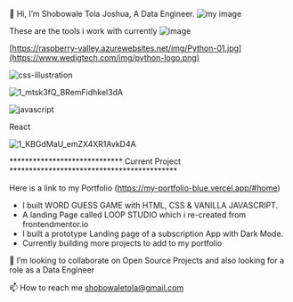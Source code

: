  👋 Hi, I’m Shobowale Tola Joshua,  A Data Engineer.
 ![my image](https://user-images.githubusercontent.com/54154401/124410806-1fbd9e80-dd43-11eb-84c3-9073aeeb6610.jpeg)


These are the tools i work with currently 
![image](https://github.com/CAMPSLOPY/CAMPSLOPY/assets/54154401/07743d58-4453-4f52-a812-b5fc003c3bf3)


[https://raspberry-valley.azurewebsites.net/img/Python-01.jpg](https://www.wedigtech.com/img/python-logo.png)
 
 ![css-illustration](https://user-images.githubusercontent.com/54154401/124412739-18988f80-dd47-11eb-8d37-c2aa7d678270.png)

![1_mtsk3fQ_BRemFidhkel3dA](https://user-images.githubusercontent.com/54154401/124412765-2817d880-dd47-11eb-835f-1de83b577ec3.png)


 ![javascript](https://user-images.githubusercontent.com/54154401/124411742-0a497400-dd45-11eb-954c-9237f71599f2.png)

 React

 ![1_KBGdMaU_emZX4XR1AvkD4A](https://user-images.githubusercontent.com/54154401/124411228-0c5f0300-dd44-11eb-82ea-997b705dcf13.gif)

 ***************************** Current Project *******************************************

 Here is a link to my Portfolio (https://my-portfolio-blue.vercel.app/#home)
 - I built WORD GUESS GAME with HTML, CSS & VANILLA JAVASCRIPT.
 - A landing Page called LOOP STUDIO which i re-created from frontendmentor.io
 - I built a prototype Landing page of a subscription App with Dark Mode.
 - Currently building more projects to add to my portfolio
 
 



💞️ I’m looking to collaborate on Open Source Projects and also looking for a role as a Data Engineer

 📫 How to reach me shobowaletola@gmail.com 

<!---
CAMPSLOPY/CAMPSLOPY is a ✨ special ✨ repository because its `README.md` (this file) appears on your GitHub profile.
You can click the Preview link to take a look at your changes.
--->
